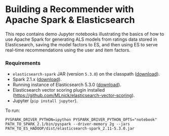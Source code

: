 # Building a Recommender with Apache Spark & Elasticsearch

This repo contains demo Jupyter notebooks illustrating the basics of how to use Apache Spark for generating ALS models from ratings data stored in Elasticsearch, saving the model factors to ES, and then using ES to serve real-time recommendations using the user and item factors.

### Requirements

* `elasticsearch-spark` JAR (version `5.3.0`) on the classpath ([download](https://www.elastic.co/downloads/past-releases/elasticsearch-apache-hadoop-5-3-0)).
* Spark 2.1.x ([download](http://spark.apache.org/downloads.html)).
* Running instance of Elasticsearch 5.3.0 ([download](https://www.elastic.co/downloads/past-releases/elasticsearch-5-3-0)).
* Elasticsearch vector scoring plugin installed (https://github.com/MLnick/elasticsearch-vector-scoring).
* Jupyter (`pip install jupyter`).

To run: 

```
PYSPARK_DRIVER_PYTHON=ipython PYSPARK_DRIVER_PYTHON_OPTS="notebook" PATH_TO_SPARK_2.1/bin/pyspark --driver-memory 2g --jars PATH_TO_ES_HADOOP/dist/elasticsearch-spark_2.11-5.3.0.jar
```
